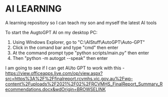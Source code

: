 # AI LEARNING
A learning repository so I can teach my son and myself the latest AI tools

To start the AugtoGPT AI on my desktop PC:
1. Using WIndows Explorer, go to "C:\AIStuff\AutoGPT\Auto-GPT"
2. Click in the comand bar and type "cmd" then enter
3. At the command prompt type "python scripts/main.py" then enter
4. Then "python -m autogpt --speak" then enter

I am going to see if I can get AUto GPT to work with this - https://view.officeapps.live.com/op/view.aspx?src=https%3A%2F%2Ffinalreport.rcvmhs.vic.gov.au%2Fwp-content%2Fuploads%2F2021%2F02%2FRCVMHS_FinalReport_Summary_Recommendations.docx&wdOrigin=BROWSELINK
